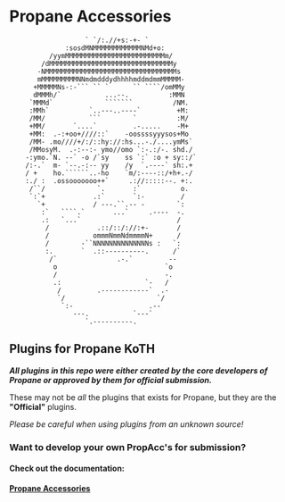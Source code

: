 # Propane Accessories

```
                   ` `/:.//+s:-+- `               
              :sosdMNMMMMMMMMMMMMNMd+o:           
          /yymMMMMMMMMMMMMMMMMMMMMMMMMMm/         
        /dMMMMMMMMMMMMMMMMMMMMMMMMMMMMMMMy        
       -NMMMMMMMMMMMMMMMMMMMMMMMMMMMMMMMMMs       
       mMMMMMMMMMNNmdmdddydhhhhmddmdmmMMMMM-      
      +MMMMMNs-:-``` `` `      `` ````/omMMy      
      dMMMh/`           ...--.          :MMN      
     `MMMd`             ```````          /NM.     
     :MMh`          `..---..----`         +M:     
     /MM/           ```        `          :M/     
     +MM/       `....`         .-.....    -M+     
     +MM:  .-:+oo+////::`    -oossssyyysos+Mo     
     /MM- .mo////+/:/::hy://:hs...-./....ymMs`    
     /MMosyM.  .-:--:- ymo//omo `:-.:/-. shd./    
    -:ymo.`N. --` -o /`sy    ss `:` :o + sy::/`   
    /:-.`  m- `--.-:-- yy    /y  `.----` sh:.+    
    / +    ho.``````..-ho    `m/:----::/+h+.-/    
    :./ :  .ossooooooo++`     .://:::::--. +:.    
     /``/             `.       :`          o.     
     `:`+            .:`       `:-         /      
       `+            / ---.``.-- -        `:      
        :`   ````.`       ...`     .----  -.      
        .:   `...`                        /       
         /            .::/::/://:+-       /       
         /           ommmNmmNdmmmmN+      /       
         /        -``NNNNNNNNNNNNNNs :   `:       
         :.       `  .::----------.      /`       
          /`               .-.`         --        
           o                           `o         
           /                           -.         
           .:                     `-   /          
            /         .------------`  .-          
            `/                       `/           
             `:-                   .--            
                ---.           `---`              
                   `.----------.                  

```


## Plugins for Propane KoTH

***All plugins in this repo were either created by the core developers of Propane or approved by them for official submission.***

These may not be *all* the plugins that exists for Propane, but they are the **"Official"** plugins. 

*Please be careful when using plugins from an unknown source!*

### Want to develop your own PropAcc's for submission? 

#### Check out the documentation:

**[Propane Accessories](https://github.com/InjectionSoftwareDevelopment/Propane/blob/master/doc/markdown/propane_accessories.md)**
